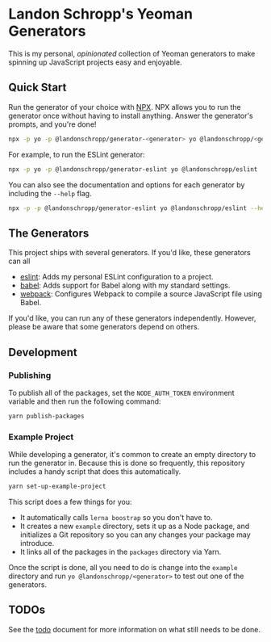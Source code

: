 # Landon Schropp's Yeoman Generators

This is my personal, *opinionated* collection of Yeoman generators to make spinning up JavaScript
projects easy and enjoyable.

## Quick Start

Run the generator of your choice with [NPX](https://github.com/zkat/npx). NPX allows you to run the
generator once without having to install anything. Answer the generator's prompts, and you're done!

``` sh
npx -p yo -p @landonschropp/generator-<generator> yo @landonschropp/<generator>
```

For example, to run the ESLint generator:

``` sh
npx -p yo -p @landonschropp/generator-eslint yo @landonschropp/eslint
```

You can also see the documentation and options for each generator by including the `--help` flag.

``` sh
npx -p -p @landonschropp/generator-eslint yo @landonschropp/eslint --help
```

## The Generators

This project ships with several generators. If you'd like, these generators can all

* [eslint](packages/generator-eslint/readme.md): Adds my personal ESLint configuration to a project.
* [babel](packages/generator-babel/readme.md): Adds support for Babel along with my standard
  settings.
* [webpack](packages/generator-webpack/readme.md): Configures Webpack to compile a source JavaScript
  file using Babel.

If you'd like, you can run any of these generators independently. However, please be aware that some
generators depend on others.

## Development

### Publishing

To publish all of the packages, set the `NODE_AUTH_TOKEN` environment variable and then run the
following command:

``` sh
yarn publish-packages
```

### Example Project

While developing a generator, it's common to create an empty directory to run the generator in.
Because this is done so frequently, this repository includes a handy script that does this
automatically.

``` sh
yarn set-up-example-project
```

This script does a few things for you:

* It automatically calls `lerna boostrap` so you don't have to.
* It creates a new `example` directory, sets it up as a Node package, and initializes a Git
  repository so you can any changes your package may introduce.
* It links all of the packages in the `packages` directory via Yarn.

Once the script is done, all you need to do is change into the `example` directory and run
`yo @landonschropp/<generator>` to test out one of the generators.

## TODOs

See the [todo](/todo.md) document for more information on what still needs to be done.
